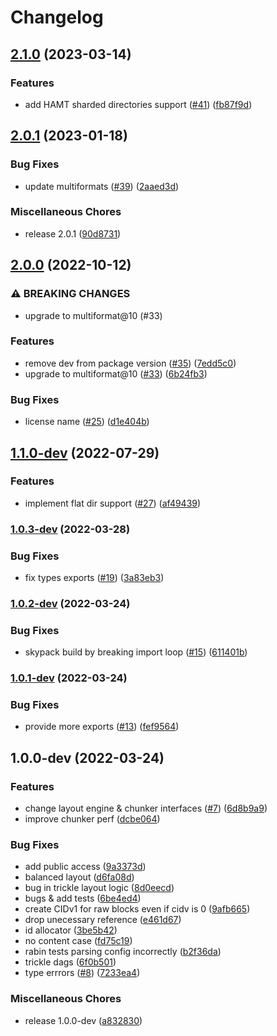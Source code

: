 # Changelog

## [2.1.0](https://github.com/ipld/js-unixfs/compare/v2.0.1...v2.1.0) (2023-03-14)


### Features

* add HAMT sharded directories support ([#41](https://github.com/ipld/js-unixfs/issues/41)) ([fb87f9d](https://github.com/ipld/js-unixfs/commit/fb87f9d04ffd4d6ff167dcd9f7148fd735f65beb))

## [2.0.1](https://github.com/ipld/js-unixfs/compare/v2.0.0-dev...v2.0.1) (2023-01-18)


### Bug Fixes

* update multiformats ([#39](https://github.com/ipld/js-unixfs/issues/39)) ([2aaed3d](https://github.com/ipld/js-unixfs/commit/2aaed3d50302f89ff482a0794c4186ab4a05e696))


### Miscellaneous Chores

* release 2.0.1 ([90d8731](https://github.com/ipld/js-unixfs/commit/90d8731077a98d2fbbe503e058a2c34514dca841))

## [2.0.0](https://github.com/ipld/js-unixfs/compare/v1.1.0-dev...v2.0.0) (2022-10-12)


### ⚠ BREAKING CHANGES

* upgrade to multiformat@10 (#33)

### Features

* remove dev from package version ([#35](https://github.com/ipld/js-unixfs/issues/35)) ([7edd5c0](https://github.com/ipld/js-unixfs/commit/7edd5c03684b5c971423bfd85c8d4e00f5cd8fbb))
* upgrade to multiformat@10 ([#33](https://github.com/ipld/js-unixfs/issues/33)) ([6b24fb3](https://github.com/ipld/js-unixfs/commit/6b24fb36e9bb2d14ef6a54d4101792348fc2bb5a))


### Bug Fixes

* license name ([#25](https://github.com/ipld/js-unixfs/issues/25)) ([d1e404b](https://github.com/ipld/js-unixfs/commit/d1e404bb46db6aa5a155999c7abdd6de0fed1a47))

## [1.1.0-dev](https://github.com/ipld/js-unixfs/compare/v1.0.3-dev...v1.1.0-dev) (2022-07-29)


### Features

* implement flat dir support ([#27](https://github.com/ipld/js-unixfs/issues/27)) ([af49439](https://github.com/ipld/js-unixfs/commit/af494397b5f93782a0e30fd7bccc7117c2e96e07))

### [1.0.3-dev](https://github.com/ipld/js-unixfs/compare/v1.0.2-dev...v1.0.3-dev) (2022-03-28)


### Bug Fixes

* fix types exports ([#19](https://github.com/ipld/js-unixfs/issues/19)) ([3a83eb3](https://github.com/ipld/js-unixfs/commit/3a83eb36745e64dc39672ba5bd40b24faedd77e4))

### [1.0.2-dev](https://github.com/ipld/js-unixfs/compare/v1.0.1-dev...v1.0.2-dev) (2022-03-24)


### Bug Fixes

* skypack build by breaking import loop ([#15](https://github.com/ipld/js-unixfs/issues/15)) ([611401b](https://github.com/ipld/js-unixfs/commit/611401b467aad2db969b19e0dc84eeeefcfaa9d2))

### [1.0.1-dev](https://github.com/ipld/js-unixfs/compare/v1.0.0-dev...v1.0.1-dev) (2022-03-24)


### Bug Fixes

* provide more exports ([#13](https://github.com/ipld/js-unixfs/issues/13)) ([fef9564](https://github.com/ipld/js-unixfs/commit/fef95647f56bf9825e36dfc225c6bca8336ce308))

## 1.0.0-dev (2022-03-24)


### Features

* change layout engine & chunker interfaces ([#7](https://github.com/ipld/js-unixfs/issues/7)) ([6d8b9a9](https://github.com/ipld/js-unixfs/commit/6d8b9a94b31955bddbce91883736ee6a6f519610))
* improve chunker perf ([dcbe064](https://github.com/ipld/js-unixfs/commit/dcbe0641cdcf5ef8c1a0a78b2a31b3584c474648))


### Bug Fixes

* add public access ([9a3373d](https://github.com/ipld/js-unixfs/commit/9a3373d760e8e050550f6baa8c91d8da7e30547f))
* balanced layout ([d6fa08d](https://github.com/ipld/js-unixfs/commit/d6fa08dca63e680c933e8fb2119afbc586714fd7))
* bug in trickle layout logic ([8d0eecd](https://github.com/ipld/js-unixfs/commit/8d0eecdf227f4467a24626630075400a9cd9d277))
* bugs & add tests ([6be4ed4](https://github.com/ipld/js-unixfs/commit/6be4ed4d69b5e39c3cf9034f98f5624f01ecfbe1))
* create CIDv1 for raw blocks even if cidv is 0 ([9afb665](https://github.com/ipld/js-unixfs/commit/9afb6653baaccf302f65b469ddc8f000b17d72e4))
* drop unecessary reference ([e461d67](https://github.com/ipld/js-unixfs/commit/e461d67463a063044466f16f699bc5cde3fab1f8))
* id allocator ([3be5b42](https://github.com/ipld/js-unixfs/commit/3be5b429d5869b13aff13019af4fa316ca12d375))
* no content case ([fd75c19](https://github.com/ipld/js-unixfs/commit/fd75c19105c497f657a46d164d143b226c4fac2c))
* rabin tests parsing config incorrectly ([b2f36da](https://github.com/ipld/js-unixfs/commit/b2f36da80930ca036a4c42f133d8a7a7264d1e83))
* trickle dags ([6f0b501](https://github.com/ipld/js-unixfs/commit/6f0b501f941a7651a62e9fdcb744547123d70add))
* type errrors ([#8](https://github.com/ipld/js-unixfs/issues/8)) ([7233ea4](https://github.com/ipld/js-unixfs/commit/7233ea43c2700aee3ea00d17696d191dda452a95))


### Miscellaneous Chores

* release 1.0.0-dev ([a832830](https://github.com/ipld/js-unixfs/commit/a832830761c099ae753ac9b7c1660c1b4c46eaeb))
